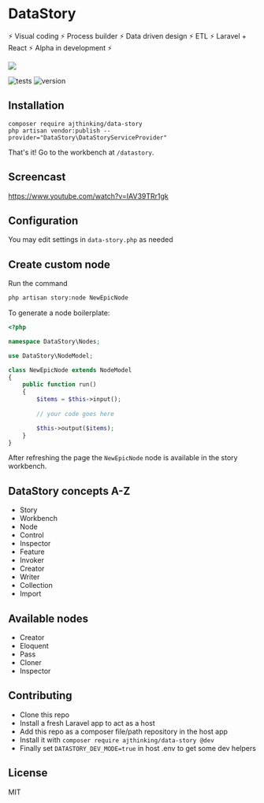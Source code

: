 # DataStory

⚡ Visual coding ⚡ Process builder ⚡ Data driven design ⚡ ETL ⚡ Laravel + React ⚡ Alpha in development ⚡

<img src="https://user-images.githubusercontent.com/3457668/102698183-c32de280-423b-11eb-9bb2-cdda6187094c.png">

![tests](https://github.com/ajthinking/data-story/workflows/tests/badge.svg)
![version](https://img.shields.io/packagist/v/ajthinking/data-story?color=blue)

## Installation
```
composer require ajthinking/data-story
php artisan vendor:publish --provider="DataStory\DataStoryServiceProvider"
```

That's it! Go to the workbench at `/datastory`.

## Screencast
https://www.youtube.com/watch?v=IAV39TRr1gk

## Configuration
You may edit settings in `data-story.php` as needed

## Create custom node
Run the command
```bash
php artisan story:node NewEpicNode
```

To generate a node boilerplate:

```php
<?php

namespace DataStory\Nodes;

use DataStory\NodeModel;

class NewEpicNode extends NodeModel
{
    public function run()
    {
        $items = $this->input();
        
        // your code goes here

        $this->output($items);
    }
}
```

After refreshing the page the `NewEpicNode` node is available in the story workbench.

## DataStory concepts A-Z

* Story
* Workbench
* Node
* Control
* Inspector
* Feature
* Invoker
* Creator
* Writer
* Collection
* Import

## Available nodes
* Creator
* Eloquent<Model>
* Pass
* Cloner
* Inspector

## Contributing

* Clone this repo
* Install a fresh Laravel app to act as a host
* Add this repo as a composer file/path repository in the host app
* Install it with `composer require ajthinking/data-story @dev`
* Finally set `DATASTORY_DEV_MODE=true` in host .env to get some dev helpers

## License
MIT
